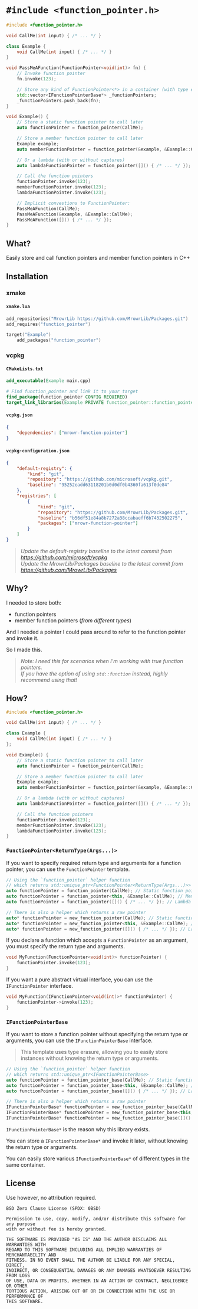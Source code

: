 # `#include <function_pointer.h>`

```cpp
#include <function_pointer.h>

void CallMe(int input) { /* ... */ }

class Example {
    void CallMe(int input) { /* ... */ }    
}

void PassMeAFunction(FunctionPointer<void(int)> fn) {
    // Invoke function pointer
    fn.invoke(123);

    // Store any kind of FunctionPointer<*> in a container (with type erasure)
    std::vector<IFunctionPointerBase*> _functionPointers;
    _functionPointers.push_back(fn);
}

void Example() {
    // Store a static function pointer to call later
    auto functionPointer = function_pointer(CallMe);

    // Store a member function pointer to call later
    Example example;
    auto memberFunctionPointer = function_pointer(&example, &Example::CallMe);

    // Or a lambda (with or without captures)
    auto lambdaFunctionPointer = function_pointer([]() { /* ... */ });

    // Call the function pointers
    functionPointer.invoke(123);
    memberFunctionPointer.invoke(123);
    lambdaFunctionPointer.invoke(123);

    // Implicit convestions to FunctionPointer:
    PassMeAFunction(CallMe);
    PassMeAFunction(&example, &Example::CallMe);
    PassMeAFunction([]() { /* ... */ });
}
```

## What?

Easily store and call function pointers and member function pointers in C++

## Installation

### xmake

#### `xmake.lua`

```lua
add_repositories("MrowrLib https://github.com/MrowrLib/Packages.git")
add_requires("function_pointer")

target("Example")
    add_packages("function_pointer")
```

### vcpkg

#### `CMakeLists.txt`

```cmake
add_executable(Example main.cpp)

# Find function_pointer and link it to your target
find_package(function_pointer CONFIG REQUIRED)
target_link_libraries(Example PRIVATE function_pointer::function_pointer)
```

#### `vcpkg.json`

```json
{
    "dependencies": ["mrowr-function-pointer"]
}
```

#### `vcpkg-configuration.json`

```json
{
    "default-registry": {
        "kind": "git",
        "repository": "https://github.com/microsoft/vcpkg.git",
        "baseline": "95252eadd63118201b0d0df0b4360fa613f0de84"
    },
    "registries": [
        {
            "kind": "git",
            "repository": "https://github.com/MrowrLib/Packages.git",
            "baseline": "b56df51e84a8b7272a38ccabaeff6b7432502275",
            "packages": ["mrowr-function-pointer"]
        }
    ]
}
```

> _Update the default-registry baseline to the latest commit from https://github.com/microsoft/vcpkg_  
> _Update the MrowrLib/Packages baseline to the latest commit from https://github.com/MrowrLib/Packages_

## Why?

I needed to store both:
- function pointers
- member function pointers (_from different types_)

And I needed a pointer I could pass around to refer to the function pointer and invoke it.

So I made this.

> _Note: I need this for scenarios when I'm working with true function pointers._  
> _If you have the option of using `std::function` instead, highly recommend using that!_

## How?

```cpp
#include <function_pointer.h>

void CallMe(int input) { /* ... */ }

class Example {
    void CallMe(int input) { /* ... */ }    
};

void Example() {
    // Store a static function pointer to call later
    auto functionPointer = function_pointer(CallMe);

    // Store a member function pointer to call later
    Example example;
    auto memberFunctionPointer = function_pointer(&example, &Example::CallMe);

    // Or a lambda (with or without captures)
    auto lambdaFunctionPointer = function_pointer([]() { /* ... */ });

    // Call the function pointers
    functionPointer.invoke(123);
    memberFunctionPointer.invoke(123);
    lambdaFunctionPointer.invoke(123);
}
```

### `FunctionPointer<ReturnType(Args...)>`

If you want to specify required return type and arguments for a function pointer, you can use the `FunctionPointer` template.

```cpp
// Using the `function_pointer` helper function
// which returns std::unique_ptr<FunctionPointer<ReturnType(Args...)>>
auto functionPointer = function_pointer(CallMe); // Static function pointer
auto functionPointer = function_pointer<this, &Example::CallMe); // Member function pointer
auto functionPointer = function_pointer([]() { /* ... */ }); // Lambda or std::function

// There is also a helper which returns a raw pointer
auto* functionPointer = new_function_pointer(CallMe); // Static function pointer
auto* functionPointer = new_function_pointer<this, &Example::CallMe); // Member function pointer
auto* functionPointer = new_function_pointer([]() { /* ... */ }); // Lambda or std::function
```

If you declare a function which accepts a `FunctionPointer` as an argument, you must specify the return type and arguments.

```cpp
void MyFunction(FunctionPointer<void(int)> functionPointer) {
    functionPointer.invoke(123);
}
```

If you want a pure abstract virtual interface, you can use the `IFunctionPointer` interface.

```cpp
void MyFunction(IFunctionPointer<void(int)>* functionPointer) {
    functionPointer->invoke(123);
}
```

### `IFunctionPointerBase`

If you want to store a function pointer without specifying the return type or arguments, you can use the `IFunctionPointerBase` interface.

> This template uses type erasure, allowing you to easily store instances without knowing the return type or arguments.

```cpp
// Using the `function_pointer` helper function
// which returns std::unique_ptr<IFunctionPointerBase>
auto functionPointer = function_pointer_base(CallMe); // Static function pointer
auto functionPointer = function_pointer_base<this, &Example::CallMe); // Member function pointer
auto functionPointer = function_pointer_base([]() { /* ... */ }); // Lambda or std::function

// There is also a helper which returns a raw pointer
IFunctionPointerBase* functionPointer = new_function_pointer_base(CallMe); // Static function pointer
IFunctionPointerBase* functionPointer = new_function_pointer_base<this, &Example::CallMe); // Member function pointer
IFunctionPointerBase* functionPointer = new_function_pointer_base([]() { /* ... */ }); // Lambda or std::function
```

`IFunctionPointerBase*` is the reason why this library exists.

You can store a `IFunctionPointerBase*` and invoke it later, without knowing the return type or arguments.

You can easily store various `IFunctionPointerBase*` of different types in the same container.

## License

Use however, no attribution required.

```
BSD Zero Clause License (SPDX: 0BSD)

Permission to use, copy, modify, and/or distribute this software for any purpose
with or without fee is hereby granted.

THE SOFTWARE IS PROVIDED "AS IS" AND THE AUTHOR DISCLAIMS ALL WARRANTIES WITH
REGARD TO THIS SOFTWARE INCLUDING ALL IMPLIED WARRANTIES OF MERCHANTABILITY AND
FITNESS. IN NO EVENT SHALL THE AUTHOR BE LIABLE FOR ANY SPECIAL, DIRECT,
INDIRECT, OR CONSEQUENTIAL DAMAGES OR ANY DAMAGES WHATSOEVER RESULTING FROM LOSS
OF USE, DATA OR PROFITS, WHETHER IN AN ACTION OF CONTRACT, NEGLIGENCE OR OTHER
TORTIOUS ACTION, ARISING OUT OF OR IN CONNECTION WITH THE USE OR PERFORMANCE OF
THIS SOFTWARE.
```
